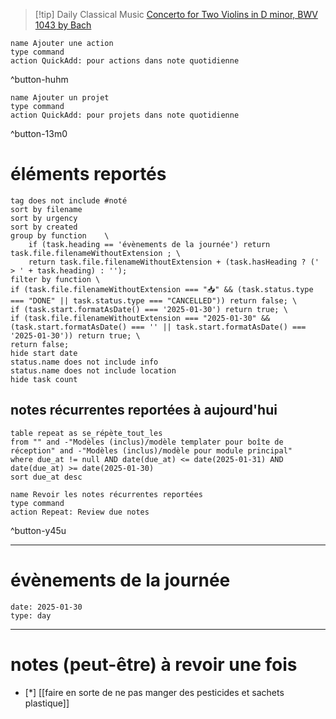 



> [!tip] Daily Classical Music
> [Concerto for Two Violins in D minor, BWV 1043 by Bach](https://www.youtube.com/watch?v=ILKJcsET-NM)

```button
name Ajouter une action
type command
action QuickAdd: pour actions dans note quotidienne
```
^button-huhm
```button
name Ajouter un projet
type command
action QuickAdd: pour projets dans note quotidienne
```
^button-13m0
# éléments reportés
```tasks
tag does not include #noté 
sort by filename 
sort by urgency 
sort by created 
group by function    \
	if (task.heading == 'évènements de la journée') return task.file.filenameWithoutExtension ; \
    return task.file.filenameWithoutExtension + (task.hasHeading ? (' > ' + task.heading) : '');
filter by function \
if (task.file.filenameWithoutExtension === "📥" && (task.status.type === "DONE" || task.status.type === "CANCELLED")) return false; \
if (task.start.formatAsDate() === '2025-01-30') return true; \
if (task.file.filenameWithoutExtension === "2025-01-30" && (task.start.formatAsDate() === '' || task.start.formatAsDate() === '2025-01-30')) return true; \
return false;
hide start date
status.name does not include info
status.name does not include location
hide task count
```

## notes récurrentes reportées à aujourd'hui
```dataview
table repeat as se_répète_tout_les
from "" and -"Modèles (inclus)/modèle templater pour boîte de réception" and -"Modèles (inclus)/modèle pour module principal"
where due_at != null AND date(due_at) <= date(2025-01-31) AND date(due_at) >= date(2025-01-30)
sort due_at desc
```

```button
name Revoir les notes récurrentes reportées
type command
action Repeat: Review due notes
```
^button-y45u
___
# évènements de la journée
```gEvent
date: 2025-01-30
type: day
```
___

# notes (peut-être) à revoir une fois
- [*] [[faire en sorte de ne pas manger des pesticides et sachets plastique]]